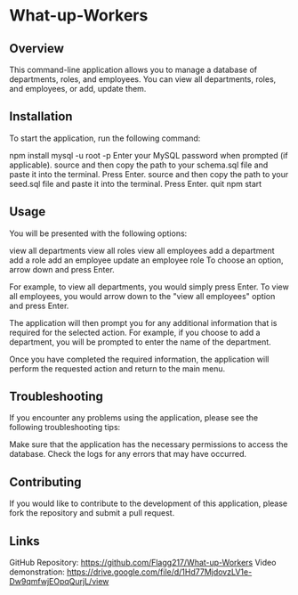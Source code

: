 # What-up-Workers

## Overview

This command-line application allows you to manage a database of departments, roles, and employees. You can view all departments, roles, and employees, or add, update them.


## Installation

To start the application, run the following command:

npm install
mysql -u root -p
Enter your MySQL password when prompted (if applicable).
source and then copy the path to your schema.sql file and paste it into the terminal. Press Enter.
source and then copy the path to your seed.sql file and paste it into the terminal. Press Enter.
quit
npm start

## Usage

You will be presented with the following options:

view all departments
view all roles
view all employees
add a department
add a role
add an employee
update an employee role
To choose an option, arrow down and press Enter.

For example, to view all departments, you would simply press Enter.
To view all employees, you would arrow down to the "view all employees" option and press Enter.

The application will then prompt you for any additional information that is required for the selected action. For example, if you choose to add a department, you will be prompted to enter the name of the department.

Once you have completed the required information, the application will perform the requested action and return to the main menu.


## Troubleshooting

If you encounter any problems using the application, please see the following troubleshooting tips:

Make sure that the application has the necessary permissions to access the database.
Check the logs for any errors that may have occurred.


## Contributing

If you would like to contribute to the development of this application, please fork the repository and submit a pull request.

## Links

GitHub Repository: https://github.com/Flagg217/What-up-Workers 
Video demonstration: https://drive.google.com/file/d/1Hd77MjdovzLV1e-Dw9qmfwjEOpqQurjL/view 